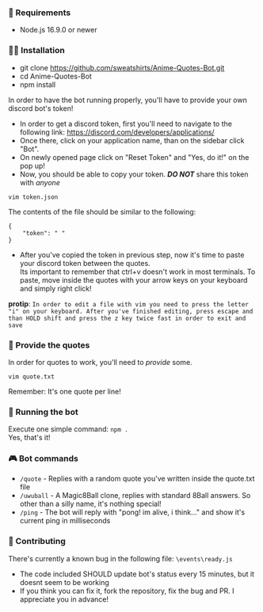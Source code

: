 ### 🧃 Requirements
- Node.js 16.9.0 or newer

### 🐱‍💻 Installation
- git clone https://github.com/sweatshirts/Anime-Quotes-Bot.git
- cd Anime-Quotes-Bot
- npm install

In order to have the bot running properly, you'll have to provide your own discord bot's token!

- In order to get a discord token, first you'll need to navigate to the following link: https://discord.com/developers/applications/
- Once there, click on your application name, than on the sidebar click "Bot".
- On newly opened page click on "Reset Token" and "Yes, do it!" on the pop up!
- Now, you should be able to copy your token. ***DO NOT*** share this token with *anyone*

``vim token.json``

The contents of the file should be similar to the following:
```
{
    "token": " "
}
```

- After you've copied the token in previous step, now it's time to paste your discord token between the quotes.<br/> Its important to remember that ctrl+v doesn't work in most terminals. To paste, move inside the quotes with your arrow keys on your keyboard and simply right click!

**protip**: ``In order to edit a file with vim you need to press the letter "i" on your keyboard. After you've finished editing, press escape and than HOLD shift and press the z key twice fast in order to exit and save``

### 💬 Provide the quotes
In order for quotes to work, you'll need to *provide* some.

``vim quote.txt``

Remember: It's one quote per line!

### 🎉 Running the bot
Execute one simple command: ``npm . ``<br/>
Yes, that's it!

### 🎮 Bot commands
- ``/quote`` - Replies with a random quote you've written inside the quote.txt file
- ``/uwuball`` - A Magic8Ball clone, replies with standard 8Ball answers. So other than a silly name, it's nothing special!
- ``/ping`` - The bot will reply with "pong! im alive, i think..." and show it's current ping in milliseconds


### 🤝 Contributing

There's currently a known bug in the following file: ``\events\ready.js``
 - The code included SHOULD update bot's status every 15 minutes, but it doesnt seem to be working
 - If you think you can fix it, fork the repository, fix the bug and PR. I appreciate you in advance! 
